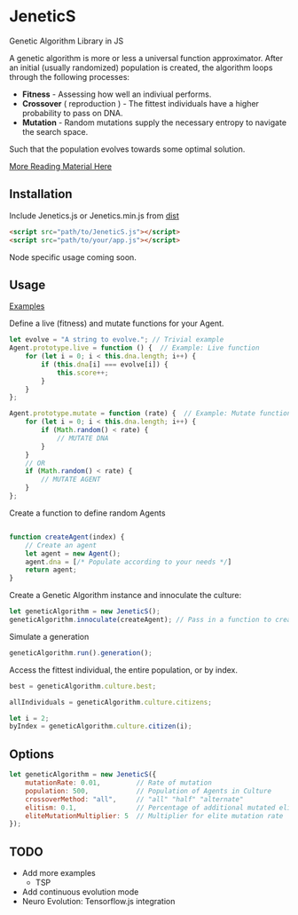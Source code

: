 # JeneticS

Genetic Algorithm Library in JS

A genetic algorithm is more or less a universal function approximator.  After an initial (usually randomized) population is created, the algorithm loops through the following processes:

* __Fitness__ - Assessing how well an indiviual performs.
* __Crossover__ ( reproduction ) - The fittest individuals have a higher probability to pass on DNA.
* __Mutation__ - Random mutations supply the necessary entropy to navigate the search space.

Such that the population evolves towards some optimal solution.

[More Reading Material Here](https://en.wikipedia.org/wiki/Genetic_algorithm)

## Installation

Include Jenetics.js or Jenetics.min.js from [dist](dist/)

```html
<script src="path/to/JeneticS.js"></script>
<script src="path/to/your/app.js"></script>
```

Node specific usage coming soon.

## Usage

[Examples](docs/examples/)

Define a live (fitness) and mutate functions for your Agent.

```javascript
let evolve = "A string to evolve."; // Trivial example
Agent.prototype.live = function () {  // Example: Live function
    for (let i = 0; i < this.dna.length; i++) {
        if (this.dna[i] === evolve[i]) {
            this.score++;
        }
    }
};

Agent.prototype.mutate = function (rate) {  // Example: Mutate function
    for (let i = 0; i < this.dna.length; i++) {
        if (Math.random() < rate) {
            // MUTATE DNA
        }
    }
    // OR
    if (Math.random() < rate) {
        // MUTATE AGENT
    }
};
```

Create a function to define random Agents

```javascript

function createAgent(index) {
    // Create an agent
    let agent = new Agent();
    agent.dna = [/* Populate according to your needs */]
    return agent;
}
```

Create a Genetic Algorithm instance and innoculate the culture:

```javascript
let geneticAlgorithm = new JeneticS();
geneticAlgorithm.innoculate(createAgent); // Pass in a function to create a random Agent
```

Simulate a generation

```javascript
geneticAlgorithm.run().generation();
```

Access the fittest individual, the entire population, or by index.

```javascript
best = geneticAlgorithm.culture.best;

allIndividuals = geneticAlgorithm.culture.citizens;

let i = 2;
byIndex = geneticAlgorithm.culture.citizen(i);
```

## Options

```javascript
let geneticAlgorithm = new JeneticS({
    mutationRate: 0.01,         // Rate of mutation
    population: 500,            // Population of Agents in Culture
    crossoverMethod: "all",     // "all" "half" "alternate"
    elitism: 0.1,               // Percentage of additional mutated elites
    eliteMutationMultiplier: 5  // Multiplier for elite mutation rate
});
```

## TODO

* Add more examples
  * TSP
* Add continuous evolution mode
* Neuro Evolution: Tensorflow.js integration
